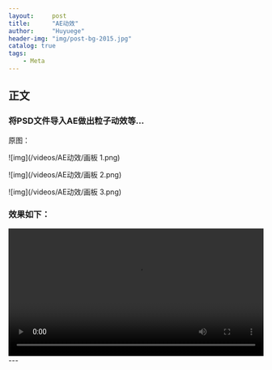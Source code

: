 ```yaml
---
layout:     post
title:      "AE动效"
author:     "Huyuege"
header-img: "img/post-bg-2015.jpg"
catalog: true
tags:
    - Meta
---
```


## 正文

### 将PSD文件导入AE做出粒子动效等...

原图：

![img](/videos/AE动效/画板 1.png)

![img](/videos/AE动效/画板 2.png)

![img](/videos/AE动效/画板 3.png)


### 效果如下：
<!-- 直接嵌入视频 -->
<video controls width="100%">
  <source src="{{ '/videos/视频1.mp4' | relative_url }}" type="video/mp4">
  您的浏览器不支持视频标签
</video>
---
